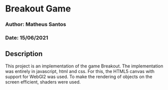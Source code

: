 # Breakout Game

### Author: Matheus Santos

### Date: 15/06/2021

## Description

This project is an implementation of the game Breakout. The implementation was entirely
in javascript, html and css. For this, the HTML5 canvas with support for WebGl2 was used.
To make the rendering of objects on the screen efficient, shaders were used.
